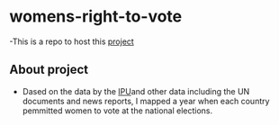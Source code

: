 # womens-right-to-vote

-This is a repo to host this [project](https://naokatoh.github.io/womens-right-to-vote/)


## About project

- Dased on the data by the [IPU](https://data.ipu.org/compare?field=country%3Afield_suffrage%3Afield_right_to_vote#map)and other data including the UN documents and news reports, I mapped a year when each country pemmitted women to vote at the national elections. 
